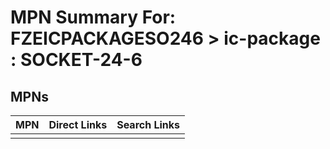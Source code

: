 



# MPN Summary For: FZEICPACKAGESO246 > ic-package : SOCKET-24-6

## MPNs
  

|MPN|Direct Links|Search Links|
| :--- | :--- | :--- |
||||
